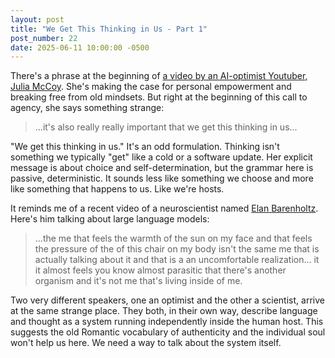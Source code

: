 ```yaml
---
layout: post
title: "We Get This Thinking in Us - Part 1"
post_number: 22
date: 2025-06-11 10:00:00 -0500
---
```


There's a phrase at the beginning of [a video by an AI-optimist Youtuber, Julia McCoy](https://www.youtube.com/watch?v=lILWJ8v0IZI&t=219s). She's making the case for personal empowerment and breaking free from old mindsets. But right at the beginning of this call to agency, she says something strange:

> ...it's also really really important that we get this thinking in us...

"We get this thinking in us." It's an odd formulation. Thinking isn't something we typically "get" like a cold or a software update. Her explicit message is about choice and self-determination, but the grammar here is passive, deterministic. It sounds less like something we choose and more like something that happens to us. Like we're hosts.

It reminds me of a recent video of a neuroscientist named [Elan Barenholtz](https://www.youtube.com/watch?v=FIMw04GJJ7U&t=1059s). Here's him talking about large language models:

> ...the me that feels the warmth of the sun on my face and that feels the pressure of the of this chair on my body isn't the same me that is actually talking about it and that is a an uncomfortable realization... it it almost feels you know almost parasitic that there's another organism and it's not me that's living inside of me.

Two very different speakers, one an optimist and the other a scientist, arrive at the same strange place. They both, in their own way, describe language and thought as a system running independently inside the human host. This suggests the old Romantic vocabulary of authenticity and the individual soul won't help us here. We need a way to talk about the system itself.
